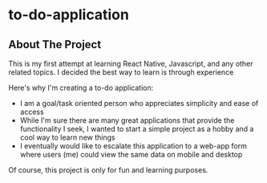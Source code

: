 # to-do-application

## About The Project

This is my first attempt at learning React Native, Javascript, and any other related topics.
I decided the best way to learn is through experience

Here's why I'm creating a to-do application:
* I am a goal/task oriented person who appreciates simplicity and ease of access
* While I'm sure there are many great applications that provide the functionality I seek, I wanted to start a simple project as a hobby and a cool way to learn new things
* I eventually would like to escalate this application to a web-app form where users (me) could view the same data on mobile and desktop

Of course, this project is only for fun and learning purposes. 
